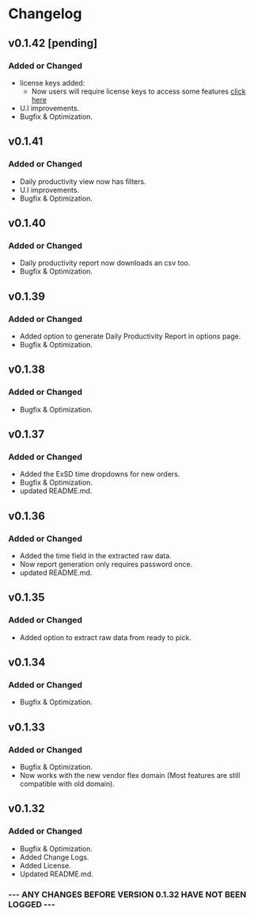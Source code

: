 # Changelog

## v0.1.42 \[pending\]

### Added or Changed
- license keys added:
  - Now users will require license keys to access some features [click here](https://github.com/Musa-Kal/FaastPlus-Chrome-Extension?tab=readme-ov-file#claim-license-key)
- U.I improvements. 
- Bugfix & Optimization.

## v0.1.41

### Added or Changed
- Daily productivity view now has filters.
- U.I improvements. 
- Bugfix & Optimization.

## v0.1.40

### Added or Changed
- Daily productivity report now downloads an csv too.
- Bugfix & Optimization.

## v0.1.39

### Added or Changed
- Added option to generate Daily Productivity Report in options page.
- Bugfix & Optimization.

## v0.1.38

### Added or Changed
- Bugfix & Optimization.

## v0.1.37

### Added or Changed
- Added the ExSD time dropdowns for new orders.
- Bugfix & Optimization.
- updated README.md.

## v0.1.36

### Added or Changed
- Added the time field in the extracted raw data.
- Now report generation only requires password once.
- updated README.md.

## v0.1.35

### Added or Changed
- Added option to extract raw data from ready to pick.

## v0.1.34

### Added or Changed
- Bugfix & Optimization.

## v0.1.33

### Added or Changed
- Bugfix & Optimization.
- Now works with the new vendor flex domain (Most features are still compatible with old domain).

## v0.1.32

### Added or Changed
- Bugfix & Optimization.
- Added Change Logs.
- Added License.
- Updated README.md.


### --- ANY CHANGES BEFORE VERSION 0.1.32 HAVE NOT BEEN LOGGED ---
